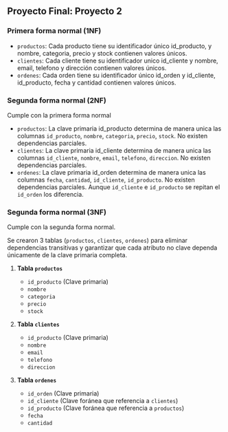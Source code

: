 ## **Proyecto Final: Proyecto 2**

### Primera forma normal (1NF)
- `productos`: Cada producto tiene su identificador único id_producto, y nombre, categoria, precio y stock contienen valores únicos.
- `clientes`: Cada cliente tiene su identificador unico id_cliente y nombre, email, telefono y dirección contienen valores únicos.
- `ordenes`: Cada orden tiene su identificador único id_orden y id_cliente, id_producto, fecha y cantidad contienen valores únicos.

### Segunda forma normal (2NF)

Cumple con la primera forma normal

- `productos`: La clave primaria id_producto determina de manera unica las columnas `id_producto`, `nombre`, `categoria`, `precio`, `stock`. No existen dependencias parciales.
- `clientes`: La clave primaria id_cliente determina de manera unica las columnas `id_cliente`, `nombre`, `email`, `telefono`, `direccion`. No existen dependencias parciales.
- `ordenes`: La clave primaria id_orden determina de manera unica las columnas `fecha`, `cantidad`, `id_cliente`, `id_producto`. No existen dependencias parciales. Aunque `id_cliente` e `id_producto` se repitan el `id_orden` los diferencia.

### Segunda forma normal (3NF)

Cumple con la segunda forma normal.

Se crearon 3 tablas (`productos`, `clientes`, `ordenes`) para eliminar dependencias transitivas y garantizar que cada atributo no clave dependa únicamente de la clave primaria completa.

1. **Tabla `productos`**
   - `id_producto` (Clave primaria)
   - `nombre`
   - `categoria`
   - `precio`
   - `stock`

2. **Tabla `clientes`**
   - `id_producto` (Clave primaria)
   - `nombre`
   - `email`
   - `telefono`
   - `direccion`

3. **Tabla `ordenes`**
   - `id_orden` (Clave primaria)
   - `id_cliente` (Clave foránea que referencia a `clientes`)
   - `id_producto` (Clave foránea que referencia a `productos`)
   - `fecha`
   - `cantidad`
